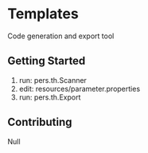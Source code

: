# Templates
Code generation and export tool


## Getting Started
1. run: pers.th.Scanner
2. edit: resources/parameter.properties
3. run: pers.th.Export


## Contributing
Null

